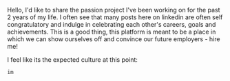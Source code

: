 Hello, I'd like to share the passion project I've been working on for the past 2 years of my life. I often see that many posts here on linkedin are often self congratulatory and indulge in celebrating each other's careers, goals and achievements. This is a good thing, this platform is meant to be a place in which we can show ourselves off and convince our future employers - hire me! 

I feel like its the expected culture at this point:

```
im 
```